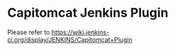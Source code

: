 Capitomcat Jenkins Plugin
====

Please refer to https://wiki.jenkins-ci.org/display/JENKINS/Capitomcat+Plugin
